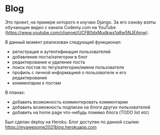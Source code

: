 # Blog

Это проект, на примере которого я изучаю Django. За его ознову взяты обучающие видео с канала Codemy.com на YouTube
(https://www.youtube.com/channel/UCFB0dxMudkws1q8w5NJEAmw).

В данный момент реализован следующий функционал:
* регистрация и аутентификация пользователей
* добавление поста/категории в блог
*  редактирование и удаление поста
* поиск постов по тегу/категории/имени пользователя
* профиль с личной информацией о пользователе и его редактирование
* комментарии к постам

В планах:
* добавить возможность комментировать комментарии
* добавить возможность подписки на блоги других пользователей
* добавить на home page что-нибудь помимо блога (TODO list etc)

Был сделан deploy на Heroku. Блог доступен по данной ссылке:
https://myawesome2021blog.herokuapp.com
